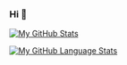 ### Hi 👋

[![My GitHub Stats](https://github-readme-stats.vercel.app/api?username=amandalouzada&count_private=true&show_icons=true&theme=onedark&hide=stars)]()

[![My GitHub Language Stats](https://github-readme-stats.vercel.app/api/top-langs/?username=amandalouzada&langs_count=7&theme=onedark)]()

<!--
**amandalouzada/amandalouzada** is a ✨ _special_ ✨ repository because its `README.md` (this file) appears on your GitHub profile.

Here are some ideas to get you started:

- 🔭 I’m currently working on ...
- 🌱 I’m currently learning ...
- 👯 I’m looking to collaborate on ...
- 🤔 I’m looking for help with ...
- 💬 Ask me about ...
- 📫 How to reach me: ...
- 😄 Pronouns: ...
- ⚡ Fun fact: ...
-->
